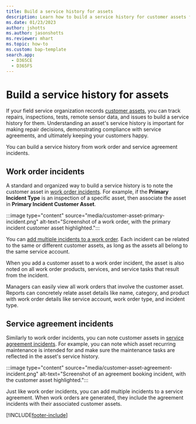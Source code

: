 ```yaml
---
title: Build a service history for assets
description: Learn how to build a service history for customer assets from work orders and service agreements in Dynamics 365 Field Service.
ms.date: 01/23/2023
author: jshotts
ms.author: jasonshotts
ms.reviewer: mhart
ms.topic: how-to
ms.custom: bap-template
search.app: 
  - D365CE
  - D365FS
---
```

 
# Build a service history for assets

If your field service organization records [customer assets](assets.md), you can track repairs, inspections, tests, remote sensor data, and issues to build a service history for them. Understanding an asset's service history is important for making repair decisions, demonstrating compliance with service agreements, and ultimately keeping your customers happy.

You can build a service history from work order and service agreement incidents.

## Work order incidents

A standard and organized way to build a service history is to note the customer asset in [work order incidents](configure-incident-types.md). For example, if the **Primary Incident Type** is an inspection of a specific asset, then associate the asset in **Primary Incident Customer Asset**.

:::image type="content" source="media/customer-asset-primary-incident.png" alt-text="Screenshot of a work order, with the primary incident customer asset highlighted.":::

You can [add multiple incidents to a work order](configure-incident-types.md#add-multiple-incident-types-to-a-work-order). Each incident can be related to the same or different customer assets, as long as the assets all belong to the same service account.

When you add a customer asset to a work order incident, the asset is also noted on all work order products, services, and service tasks that result from the incident.

Managers can easily view all work orders that involve the customer asset. Reports can concretely relate asset details like name, category, and product with work order details like service account, work order type, and incident type.

## Service agreement incidents

Similarly to work order incidents, you can note customer assets in [service agreement incidents](set-up-customer-agreements.md). For example, you can note which asset recurring maintenance is intended for and make sure the maintenance tasks are reflected in the asset's service history.

:::image type="content" source="media/customer-asset-agreement-incident.png" alt-text="Screenshot of an agreement booking incident, with the customer asset highlighted.":::

Just like work order incidents, you can add multiple incidents to a service agreement. When work orders are generated, they include the agreement incidents with their associated customer assets.

[!INCLUDE[footer-include](../includes/footer-banner.md)]
